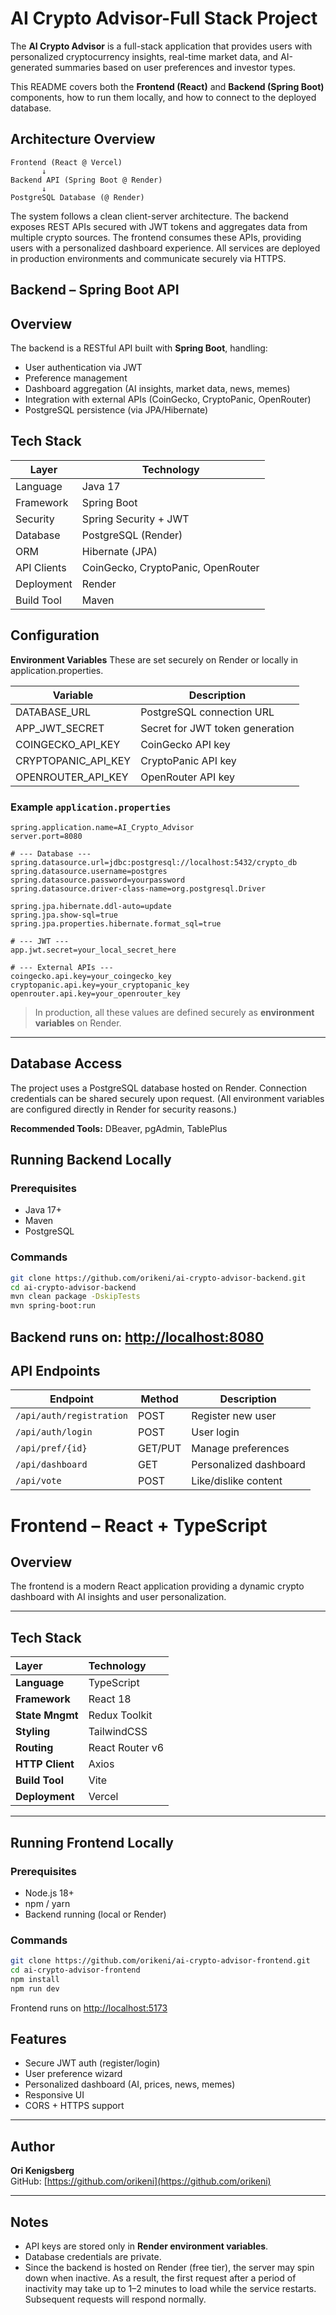 # AI Crypto Advisor-Full Stack Project

The **AI Crypto Advisor** is a full-stack application that provides users with personalized cryptocurrency insights,
real-time market data, and AI-generated summaries based on user preferences and investor types.

This README covers both the **Frontend (React)** and **Backend (Spring Boot)** components, how to run them locally,
and how to connect to the deployed database.

## Architecture Overview
```
Frontend (React @ Vercel)
       ↓
Backend API (Spring Boot @ Render)
       ↓
PostgreSQL Database (@ Render)
```

The system follows a clean client-server architecture.
The backend exposes REST APIs secured with JWT tokens and aggregates data from multiple crypto sources.
The frontend consumes these APIs, providing users with a personalized dashboard experience.
All services are deployed in production environments and communicate securely via HTTPS.

## Backend – Spring Boot API
## Overview
The backend is a RESTful API built with **Spring Boot**, handling:
- User authentication via JWT
- Preference management
- Dashboard aggregation (AI insights, market data, news, memes)
- Integration with external APIs (CoinGecko, CryptoPanic, OpenRouter)
- PostgreSQL persistence (via JPA/Hibernate)

## Tech Stack
| Layer | Technology |
|--------|-------------|
| Language | Java 17 |
| Framework | Spring Boot |
| Security | Spring Security + JWT |
| Database | PostgreSQL (Render) |
| ORM | Hibernate (JPA) |
| API Clients | CoinGecko, CryptoPanic, OpenRouter |
| Deployment | Render |
| Build Tool | Maven |

## Configuration
**Environment Variables**
These are set securely on Render or locally in application.properties.

| Variable | Description |
|--------|-------------|
| DATABASE_URL | PostgreSQL connection URL |
| APP_JWT_SECRET | Secret for JWT token generation |
| COINGECKO_API_KEY | CoinGecko API key |
| CRYPTOPANIC_API_KEY | CryptoPanic API key |
| OPENROUTER_API_KEY | OpenRouter API key |

### Example `application.properties`

```properties
spring.application.name=AI_Crypto_Advisor
server.port=8080

# --- Database ---
spring.datasource.url=jdbc:postgresql://localhost:5432/crypto_db
spring.datasource.username=postgres
spring.datasource.password=yourpassword
spring.datasource.driver-class-name=org.postgresql.Driver

spring.jpa.hibernate.ddl-auto=update
spring.jpa.show-sql=true
spring.jpa.properties.hibernate.format_sql=true

# --- JWT ---
app.jwt.secret=your_local_secret_here

# --- External APIs ---
coingecko.api.key=your_coingecko_key
cryptopanic.api.key=your_cryptopanic_key
openrouter.api.key=your_openrouter_key
```

> In production, all these values are defined securely as **environment variables** on Render.

---
## Database Access

The project uses a PostgreSQL database hosted on Render.
Connection credentials can be shared securely upon request.
(All environment variables are configured directly in Render for security reasons.)

**Recommended Tools:** DBeaver, pgAdmin, TablePlus

## Running Backend Locally

### Prerequisites
- Java 17+
- Maven
- PostgreSQL

### Commands
```bash
git clone https://github.com/orikeni/ai-crypto-advisor-backend.git
cd ai-crypto-advisor-backend
mvn clean package -DskipTests
mvn spring-boot:run
```

Backend runs on: [http://localhost:8080](http://localhost:8080)
---
## API Endpoints
| Endpoint | Method | Description |
|-----------|---------|-------------|
| `/api/auth/registration` | POST | Register new user |
| `/api/auth/login` | POST | User login |
| `/api/pref/{id}` | GET/PUT | Manage preferences |
| `/api/dashboard` | GET | Personalized dashboard |
| `/api/vote` | POST | Like/dislike content |

#  Frontend – React + TypeScript

## Overview
The frontend is a modern React application providing a dynamic crypto dashboard with AI insights and user personalization.

---
## Tech Stack
| Layer          | Technology    |
| :------------- | :------------- |
| **Language** | TypeScript   |
| **Framework** | React 18       |
| **State Mngmt**| Redux Toolkit     |
| **Styling** | TailwindCSS       |
| **Routing** | React Router v6     |
| **HTTP Client**| Axios    |
| **Build Tool** | Vite    |
| **Deployment** | Vercel |

-----
## Running Frontend Locally

### Prerequisites
- Node.js 18+
- npm / yarn
- Backend running (local or Render)

### Commands
```bash
git clone https://github.com/orikeni/ai-crypto-advisor-frontend.git
cd ai-crypto-advisor-frontend
npm install
npm run dev
```

Frontend runs on [http://localhost:5173](http://localhost:5173)

## Features
- Secure JWT auth (register/login)
- User preference wizard
- Personalized dashboard (AI, prices, news, memes)
- Responsive UI
- CORS + HTTPS support

---

## Author
**Ori Kenigsberg**  
GitHub: [https://github.com/orikeni](https://github.com/orikeni)

---

## Notes
- API keys are stored only in **Render environment variables**.
- Database credentials are private.
- Since the backend is hosted on Render (free tier), the server may spin down when inactive.
  As a result, the first request after a period of inactivity may take up to 1–2 minutes to load while the service restarts. Subsequent requests will respond normally.
